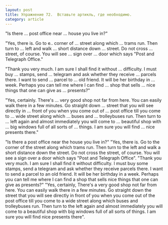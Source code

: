 ```yaml
---
layout: post
title: Упражнение 72.  Вставьте артикль, где необходимо.
category: article
---
```

<section class="question">
"Is there ... post office near ... house you live in?"

"Yes, there is. Go to e.. corner of ... street along which ... trams run. Then turn to ... left and walk ... short distance down ... street. Do not cross ... street, of course. You will see ... sign over ... door which says "Post and Telegraph Office."

"Thank you very much. I am sure I shall find it without ... difficulty. I must buy ... stamps, send ... telegram and ask whether they receive ... parcels there. I want to send ... parcel to ... old friend. It will be her birthday in ... week. Perhaps you can tell me where I can find ... shop that sells ... nice things that one can give as ... presents?"

"Yes, certainly. There's ... very good shop not far from here. You can easily walk there in a few minutes. Go straight down ... street that you will see directly in ... front of you when you come out of ... post office till you come to ... wide street along which ... buses and ... trolleybuses run. Then turn to ... left again and almost immediately you will come to ... beautiful shop with ... big windows full of all sorts of ... things. I am sure you will find ... nice presents there."
</section>

<section class="answer">
"Is there a post office near the house you live in?" "Yes, there is. Go to the corner of the street along which trams run. Then turn to the left and walk a short distance down the street. Do not cross the street, of course. You will see a sign over a door which says "Post and Telegraph Office". "Thank you very much. I am sure I shall find it without difficulty. I must buy some stamps, send a telegram and ask whether they receive parcels there. I want to send a parcel to an old friend. It will be her birthday in a week. Perhaps you can tell me where I can find a shop that sells nice things that one can give as presents?" "Yes, certainly, There's a very good shop not far from here. You can easily walk there in a few minutes. Go straight down the street that you will see directly in front of you when you come out of the post office till you come to a wide street along which buses and trolleybuses run. Then turn to the left again and almost immediately you will come to a beautiful shop with big windows full of all sorts of things. I am sure you will find nice presents there".
</section>